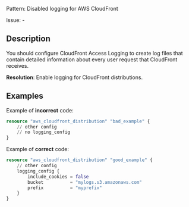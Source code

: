Pattern: Disabled logging for AWS CloudFront

Issue: -

## Description

You should configure CloudFront Access Logging to create log files that contain detailed information about every user request that CloudFront receives.

**Resolution**: Enable logging for CloudFront distributions.

## Examples

Example of **incorrect** code:

```terraform
resource "aws_cloudfront_distribution" "bad_example" {
	// other config
	// no logging_config
}
```

Example of **correct** code:

```terraform
resource "aws_cloudfront_distribution" "good_example" {
	// other config
	logging_config {
		include_cookies = false
		bucket          = "mylogs.s3.amazonaws.com"
		prefix          = "myprefix"
	}
}
```